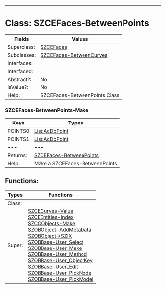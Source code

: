 ---------

# Class:	SZCEFaces-BetweenPoints

| Fields | Values |
| --------- | --------- |
| Superclass: | [SZCEFaces](SZCEFaces.html) |
| Subclasses: | [SZCEFaces-BetweenCurves](SZCEFaces-BetweenCurves.html) |
| Interfaces: |  |
| Interfaced: |  |
| Abstract?: | No |
| isValue?: | No |
| Help: | SZCEFaces-BetweenPoints Class |

### SZCEFaces-BetweenPoints-Make

| Keys | Types |
| --------- | --------- |
| POINTS0 | [List:AcDbPoint](AcDbPoint.html) |
| POINTS1 | [List:AcDbPoint](AcDbPoint.html) |
| **---** | **---** |
| Returns: | [SZCEFaces-BetweenPoints](SZCEFaces-BetweenPoints.html) |
| Help: | Make a SZCEFaces-BetweenPoints |


## Functions:

| Types | Functions |
| --------- | --------- |
| Class: |  |
| Super: | [SZCECurves-Value](SZCECurves.html) <br> [SZCEEntities-Index](SZCEEntities.html) <br> [SZCOObjects-Make](SZCOObjects.html) <br> [SZOBObject-AddMetaData](SZOBObject.html) <br> [SZOBObject->SZIX](SZOBObject.html) <br> [SZOBBase-User_Select](SZOBBase.html) <br> [SZOBBase-User_Make](SZOBBase.html) <br> [SZOBBase-User_Method](SZOBBase.html) <br> [SZOBBase-User_ObjectKey](SZOBBase.html) <br> [SZOBBase-User_Edit](SZOBBase.html) <br> [SZOBBase-User_PickNode](SZOBBase.html) <br> [SZOBBase-User_PickModel](SZOBBase.html) |


